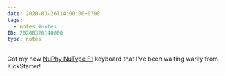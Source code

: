 ```yaml
---
date: 2020-03-26T14:00:00+0700
tags:
  - notes #notes
ID: 20200326140000
type: notes
---
```


Got my new [NuPhy NuType F1](https://www.kickstarter.com/projects/nuphy/nutype-revolutionizing-the-laptop-typing-experience/) keyboard that I've been waiting warily from KickStarter!
